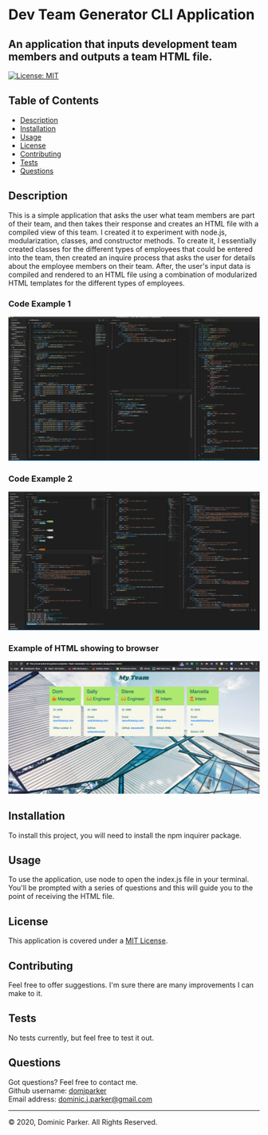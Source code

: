 
# Dev Team Generator CLI Application

## An application that inputs development team members and outputs a team HTML file.  

[![License: MIT](https://img.shields.io/badge/License-MIT-yellow.svg)](https://opensource.org/licenses/MIT)  



## Table of Contents

* [Description](#description)
* [Installation](#installation)
* [Usage](#usage)
* [License](#license)
* [Contributing](#contribution)
* [Tests](#tests)
* [Questions](#questions)



## Description 

This is a simple application that asks the user what team members are part of their team, and then takes their response and creates an HTML file with a compiled view of this team. I created it to experiment with node.js, modularization, classes, and constructor methods. To create it, I essentially created classes for the different types of employees that could be entered into the team, then created an inquire process that asks the user for details about the employee members on their team. After, the user's input data is compiled and rendered to an HTML file using a combination of modularized HTML templates for the different types of employees.  

### Code Example 1
![codeImage1](./lib/DevGenerator1.png)  
  
### Code Example 2
![codeImage2](./lib/DevGenerator2.png)  
  
### Example of HTML showing to browser
![codeImage3](./lib/DevGenerator3.png)



## Installation

To install this project, you will need to install the npm inquirer package.



## Usage 

To use the application, use node to open the index.js file in your terminal. You'll be prompted with a series of questions and this will guide you to the point of receiving the HTML file. 



## License

This application is covered under a [MIT License](https://opensource.org/licenses/MIT).



## Contributing

Feel free to offer suggestions. I'm sure there are many improvements I can make to it.



## Tests

No tests currently, but feel free to test it out.



## Questions

Got questions? Feel free to contact me.  
Github username: [domjparker](https://github.com/domjparker)  
Email address: dominic.j.parker@gmail.com

---

© 2020, Dominic Parker. All Rights Reserved.


